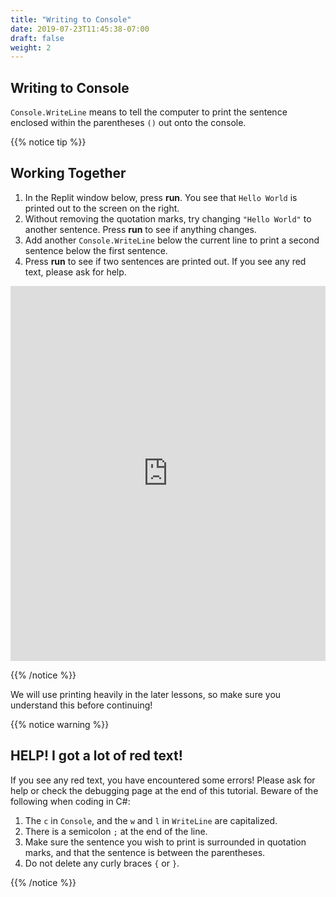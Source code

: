 ```yaml
---
title: "Writing to Console"
date: 2019-07-23T11:45:38-07:00
draft: false
weight: 2
---
```


## Writing to Console

`Console.WriteLine` means to tell the computer to print the sentence enclosed within the parentheses `()` out onto the console.

{{% notice tip %}}

## Working Together

1.  In the Replit window below, press **run**. You see that `Hello World` is printed out to the screen on the right.
2.  Without removing the quotation marks, try changing `"Hello World"` to another sentence. Press **run** to see if anything changes.
3.  Add another `Console.WriteLine` below the current line to print a second sentence below the first sentence.
4.  Press **run** to see if two sentences are printed out. If you see any red text, please ask for help.

<iframe height="600px" width="100%" src="https://replit.com/@nuevofoundation/NF-CSharp-WritingToConsole?lite=true" scrolling="no" frameborder="no" allowtransparency="true" allowfullscreen="true" sandbox="allow-forms allow-pointer-lock allow-popups allow-same-origin allow-scripts allow-modals"></iframe>

{{% /notice %}}

We will use printing heavily in the later lessons, so make sure you understand this before continuing!

{{% notice warning %}}

## HELP! I got a lot of red text!

If you see any red text, you have encountered some errors! Please ask for help or check the debugging page at the end of this tutorial. Beware of the following when coding in C#:

1. The `c` in `Console`, and the `w` and `l` in `WriteLine` are capitalized.
2. There is a semicolon `;` at the end of the line.
3. Make sure the sentence you wish to print is surrounded in quotation marks, and that the sentence is between the parentheses.
4. Do not delete any curly braces `{` or `}`.

{{% /notice %}}
